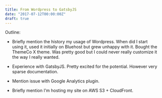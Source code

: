 ```yaml
---
title: From Wordpress to GatsbyJS
date: "2017-07-12T00:00:00Z"
draft: true
---
```


Outline:

* Briefly mention the history my usage of Wordpress. When did I start using it, used it initially
on Bluehost but grew unhappy with it. Bought the ThemeCo X theme. Was pretty good but I could never
really customize it the way I really wanted.

* Experience with GatsbyJS. Pretty excited for the potential. However very sparse documentation.
* Mention issue with Google Analytics plugin.

* Briefly mention I'm hosting my site on AWS S3 + CloudFront.